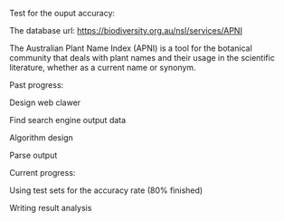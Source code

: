 Test for the ouput accuracy:

The database url: https://biodiversity.org.au/nsl/services/APNI

The Australian Plant Name Index (APNI) is a tool for the botanical community that deals with plant names and their usage in the scientific literature, whether as a current name or synonym.

Past progress:

  Design web clawer
  
  Find search engine output data
  
  Algorithm design
  
  Parse output

Current progress:

  Using test sets for the accuracy rate (80% finished)
  
  Writing result analysis
